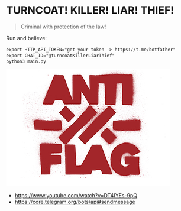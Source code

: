 # TURNCOAT! KILLER! LIAR! THIEF!
> Criminal with protection of the law!


Run and believe:
```shell
export HTTP_API_TOKEN="get your token -> https://t.me/botfather"
export CHAT_ID="@turncoatKillerLiarThief"
python3 main.py
```

![Anti-flag](https://github.com/andreformento/turncoat-killer-liar-thief/blob/main/anti-flag.png)

- https://www.youtube.com/watch?v=DT4IYEs-9pQ
- https://core.telegram.org/bots/api#sendmessage
